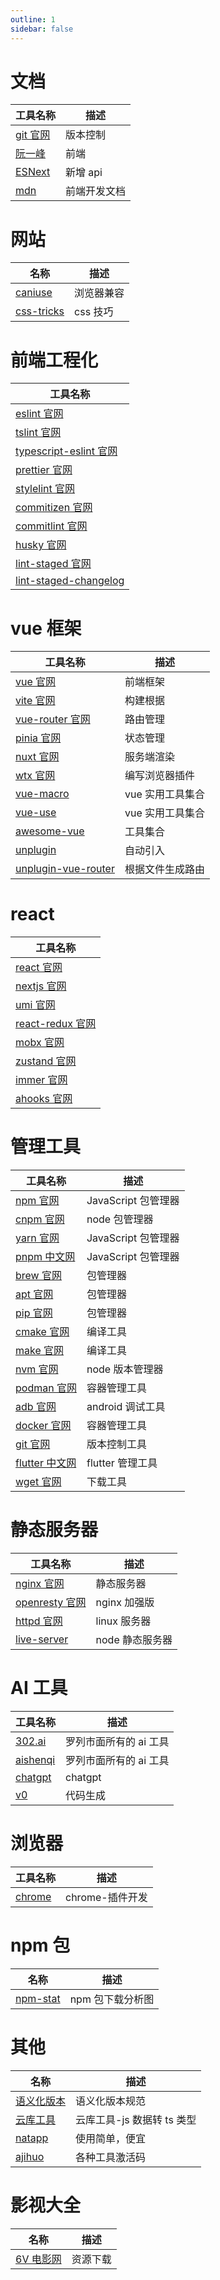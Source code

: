 ```yaml
---
outline: 1
sidebar: false
---
```


# 文档

| 工具名称                                                   | 描述     |
| ---------------------------------------------------------- | -------- |
| [git 官网](https://git-scm.com/)                           | 版本控制 |
| [阮一峰](https://www.ruanyifeng.com/blog/)                 | 前端     |
| [ESNext](https://www.bookstack.cn/read/es6-3rd/sidebar.md) | 新增 api |
| [mdn](https://developer.mozilla.org/zh-CN/) | 前端开发文档      |

# 网站

| 名称                                        | 描述     |
| ------------------------------------------- | -------- |
| [caniuse](https://caniuse.com/)             | 浏览器兼容 |
| [css-tricks](https://css-tricks.com/)       | css 技巧 |

# 前端工程化

| 工具名称                                                                  |
| ------------------------------------------------------------------------- |
| [eslint 官网](https://eslint.nodejs.cn/)                                  |
| [tslint 官网](https://palantir.github.io/tslint/)                         |
| [typescript-eslint 官网](https://typescript-eslint.nodejs.cn/)            |
| [prettier 官网](https://prettier.nodejs.cn/)                              |
| [stylelint 官网](https://stylelint.io/)                                   |
| [commitizen 官网](https://commitizen-tools.github.io/commitizen/)         |
| [commitlint 官网](https://commitlint.js.org/)                             |
| [husky 官网](https://typicode.github.io/husky/)                           |
| [lint-staged 官网](https://github.com/okonet/lint-staged)                 |
| [lint-staged-changelog](https://github.com/julienXX/commitlint-changelog) |

# vue 框架

| 工具名称                                                            | 描述             |
| ------------------------------------------------------------------- | ---------------- |
| [vue 官网](https://cn.vuejs.org/)                                   | 前端框架         |
| [vite 官网](https://cn.vitejs.dev/)                                 | 构建根据         |
| [vue-router 官网](https://router.vuejs.org/)                        | 路由管理         |
| [pinia 官网](https://pinia.vuejs.org/)                              | 状态管理         |
| [nuxt 官网](https://nuxt.com/)                                      | 服务端渲染       |
| [wtx 官网](https://wtx.dev/)                                        | 编写浏览器插件   |
| [vue-macro](https://github.com/codemew/vue-macros)                  | vue 实用工具集合 |
| [vue-use](https://vueuse.org/)                                      | vue 实用工具集合 |
| [awesome-vue](https://github.com/vuejs/awesome-vue)                 | 工具集合         |
| [unplugin](https://unplugin.unjs.io/)                               | 自动引入         |
| [unplugin-vue-router](https://github.com/posva/unplugin-vue-router) | 根据文件生成路由 |

# react

| 工具名称                                                                  |
| ------------------------------------------------------------------------- |
| [react 官网](https://react.dev/)                                          |
| [nextjs 官网](https://nextjs.org/)                                        |
| [umi 官网](https://umijs.org/)                                            |
| [react-redux 官网](https://react-redux.js.org/)                           |
| [mobx 官网](https://cn.mobx.js.org/)                                      |
| [zustand 官网](https://docs.pmnd.rs/zustand/getting-started/introduction) |
| [immer 官网](https://immerjs.github.io/immer/)                            |
| [ahooks 官网](https://ahooks.js.org/)                                     |

# 管理工具

| 工具名称                                         | 描述                |
| ------------------------------------------------ | ------------------- |
| [npm 官网](https://www.npmjs.com/)               | JavaScript 包管理器 |
| [cnpm 官网](https://www.npmjs.com/package/cnpm)  | node 包管理器       |
| [yarn 官网](https://yarnpkg.com/)                | JavaScript 包管理器 |
| [pnpm 中文网](https://www.pnpm.cn/)              | JavaScript 包管理器 |
| [brew 官网](https://brew.sh/)                    | 包管理器            |
| [apt 官网](https://wiki.debian.org/)             | 包管理器            |
| [pip 官网](https://pypi.org/)                    | 包管理器            |
| [cmake 官网](https://cmake.org/)                 | 编译工具            |
| [make 官网](https://www.gnu.org/software/make/)  | 编译工具            |
| [nvm 官网](https://github.com/nvm-sh/nvm)        | node 版本管理器     |
| [podman 官网](https://podman.io/)                | 容器管理工具        |
| [adb 官网](https://developer.android.google.cn/) | android 调试工具    |
| [docker 官网](https://www.docker.com/)           | 容器管理工具        |
| [git 官网](https://git-scm.com/)                 | 版本控制工具        |
| [flutter 中文网](https://flutter.cn/)            | flutter 管理工具    |
| [wget 官网](https://www.gnu.org/software/wget/)  | 下载工具            |

# 静态服务器

| 工具名称                                    | 描述            |
| ------------------------------------------- | --------------- |
| [nginx 官网](https://nginx.org/en/)         | 静态服务器      |
| [openresty 官网](https://openresty.org/en/) | nginx 加强版    |
| [httpd 官网](https://httpd.apache.org/)     | linux 服务器    |
| [live-server](https://tapiov.net/live-server/) | node 静态服务器 |

# AI 工具

| 工具名称                            | 描述                   |
| ----------------------------------- | ---------------------- |
| [302.ai](https://302.ai/)           | 罗列市面所有的 ai 工具 |
| [aishenqi](https://aishenqi.net/)   | 罗列市面所有的 ai 工具 |
| [chatgpt](https://chat.openai.com/) | chatgpt                |
| [v0](https://v0.dev/)               | 代码生成               |

# 浏览器

| 工具名称                                                        | 描述            |
| --------------------------------------------------------------- | --------------- |
| [chrome](https://developer.chrome.com/docs/extensions?hl=zh-cn) | chrome-插件开发 |

# npm 包

| 名称                                     | 描述             |
| ---------------------------------------- | ---------------- |
| [npm-stat](https://npm-stat.com/charts.html) | npm 包下载分析图 |

# 其他

| 名称                                        | 描述                       |
| ------------------------------------------- | -------------------------- |
| [语义化版本](https://semver.org/lang/zh-CN/) | 语义化版本规范             |
| [云库工具](https://dev.libkit.cn/js-object-to-typescript) | 云库工具-js 数据转 ts 类型 |
| [natapp](https://natapp.cn/)                | 使用简单，便宜             |
| [ajihuo](https://www.ajihuo.com/)           | 各种工具激活码             |

# 影视大全

| 名称                                                   | 描述     |
| ------------------------------------------------------ | -------- |
| [6V 电影网](https://www.hao6v.tv/mj/2015-03-02/24887.html) | 资源下载 |
